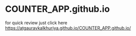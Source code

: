 # COUNTER_APP.github.io
for quick review just click here https://atgauravkalkhuriya.github.io/COUNTER_APP.github.io/
